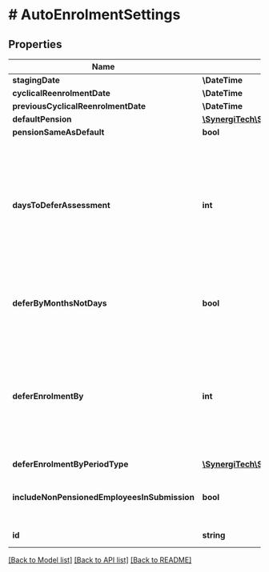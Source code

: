 # # AutoEnrolmentSettings

## Properties

Name | Type | Description | Notes
------------ | ------------- | ------------- | -------------
**stagingDate** | **\DateTime** |  | [optional]
**cyclicalReenrolmentDate** | **\DateTime** |  | [optional]
**previousCyclicalReenrolmentDate** | **\DateTime** |  | [optional]
**defaultPension** | [**\SynergiTech\Staffology\Model\PensionSelection**](PensionSelection.md) |  | [optional]
**pensionSameAsDefault** | **bool** |  | [optional]
**daysToDeferAssessment** | **int** | The number of days, if any, to defer assessment of new employees.  You&#39;re allowed to defer assessment of new employees by up to 3 months.  This is the default value used when you create a new employee. It can be changed on a per-employee basis. | [optional]
**deferByMonthsNotDays** | **bool** | If set to true then the value in DaysToDeferAssessment will be treated as a number of months, not a number of days | [optional]
**deferEnrolmentBy** | **int** | The number of days )or weeks, or months), if any, to defer enrolment of employees that are Eligible Jobholders.  For example, if this is set to 30 days then if an employee meets the criteria for enrolment then they&#39;ll only be enrolled if they still meet the criteria 30 days later | [optional]
**deferEnrolmentByPeriodType** | [**\SynergiTech\Staffology\Model\DeferalPeriodType**](DeferalPeriodType.md) |  | [optional]
**includeNonPensionedEmployeesInSubmission** | **bool** | Whether or not to include details of non-pensioned employees in your submissions to this provider | [optional]
**id** | **string** | [readonly] The unique id of the object | [optional] [readonly]

[[Back to Model list]](../../README.md#models) [[Back to API list]](../../README.md#endpoints) [[Back to README]](../../README.md)
